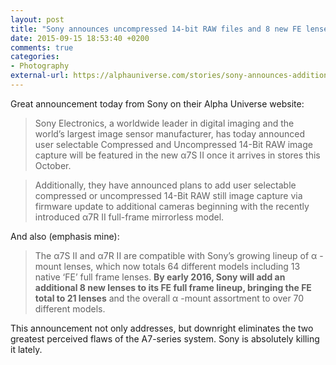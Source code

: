 ```yaml
---
layout: post
title: "Sony announces uncompressed 14-bit RAW files and 8 new FE lenses for the A7-series cameras"
date: 2015-09-15 18:53:40 +0200
comments: true
categories: 
- Photography
external-url: https://alphauniverse.com/stories/sony-announces-addition-of-uncompressed-14-bit-raw-still-image-capture-for-new---cameras/
---
```


Great announcement today from Sony on their Alpha Universe website:

> Sony Electronics, a worldwide leader in digital imaging and the world’s largest image sensor manufacturer, has today announced user selectable Compressed and Uncompressed 14-Bit RAW image capture will be featured in the new α7S II once it arrives in stores this October.

> Additionally, they have announced plans to add user selectable compressed or uncompressed 14-Bit RAW still image capture via firmware update to additional cameras beginning with the recently introduced α7R II full-frame mirrorless model.

And also (emphasis mine):

> The α7S II and α7R II are compatible with Sony’s growing lineup of α -mount lenses, which now totals 64 different models including 13 native ‘FE’ full frame lenses. **By early 2016, Sony will add an additional 8 new lenses to its FE full frame lineup, bringing the FE total to 21 lenses** and the overall α -mount assortment to over 70 different models.

This announcement not only addresses, but downright eliminates the two greatest perceived flaws of the A7-series system. Sony is absolutely killing it lately.